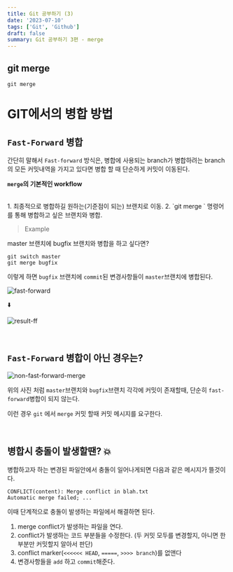 ```yaml
---
title: Git 공부하기 (3)
date: '2023-07-10'
tags: ['Git', 'Github']
draft: false
summary: Git 공부하기 3편 - merge
---
```


## **git merge**

```
git merge
```

# GIT에서의 병합 방법

## `Fast-Forward` 병합

간단히 말해서
`Fast-forward` 방식은, 병합에 사용되는 branch가 병합하려는 branch의 모든 커밋내역을 가지고
있다면 병합 할 때 단순하게 커밋이 이동된다.

**`merge`의 기본적인 workflow**

<br/>
1. 최종적으로 병합하길 원하는(기준점이 되는) 브랜치로 이동.
2. `git merge <name>` 명령어를 통해 병합하고 싶은 브랜치와 병합.

> Example

master 브랜치에 bugfix 브랜치와 병합을 하고 싶다면?

```
git switch master
git merge bugfix
```

이렇게 하면 `bugfix` 브랜치에 `commit`된 변경사항들이 `master`브랜치에 병합된다.

![fast-forward](https://github.com/wontae99/wontae99-blog/assets/109476712/269cabff-2682-4c32-9b68-7e8875efb718)

⬇️

![result-ff](https://github.com/wontae99/wontae99-blog/assets/109476712/96be50c2-dd2b-4847-ad87-bbcce09332b6)

<br />

## `Fast-Forward` 병합이 아닌 경우는?

![non-fast-forward-merge](https://github.com/wontae99/wontae99-blog/assets/109476712/f2797d67-b680-4b63-9621-da29c4eba2c0)

위의 사진 처럼 `master`브랜치와 `bugfix`브랜치 각각에 커밋이 존재할때, 단순히 `fast-forward`병합이 되지 않는다.

이런 경우 `git` 에서 `merge` 커밋 할때 커밋 메시지를 요구한다.

<br />

## 병합시 충돌이 발생할땐? 💥

병합하고자 하는 변경된 파일안에서 충돌이 일어나게되면 다음과 같은 메시지가 뜰것이다.

```
CONFLICT(content): Merge conflict in blah.txt
Automatic merge failed; ...
```

이때 단계적으로 충돌이 발생하는 파일에서 해결하면 된다.

1. merge conflict가 발생하는 파일을 연다.
2. conflict가 발생하는 코드 부분들을 수정한다. (두 커밋 모두를 변경할지, 아니면 한 부분만 커밋할지 알아서 판단)
3. conflict marker(`<<<<<< HEAD`, `=====`, `>>>> branch`)를 없앤다
4. 변경사항들을 `add` 하고 `commit`해준다.
